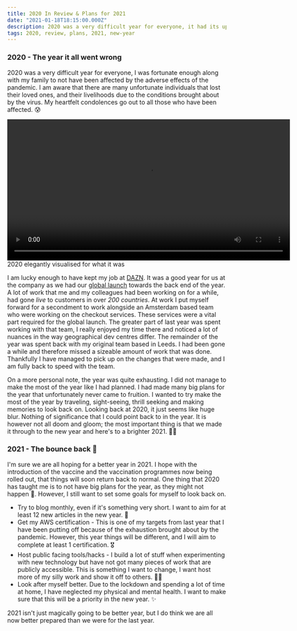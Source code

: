 ```yaml
---
title: 2020 In Review & Plans for 2021
date: "2021-01-18T18:15:00.000Z"
description: 2020 was a very difficult year for everyone, it had its ups and downs but mainly downs. In this blog post I will summarise my year both personally and professionally. I will also make plans and set targets for the new year that I will hope to achieve. 🎯🤞
tags: 2020, review, plans, 2021, new-year
---
```

### 2020 - The year it all went wrong

2020 was a very difficult year for everyone, I was fortunate enough along with my family to not have been affected by the adverse effects of the pandemic. I am aware that there are many unfortunate individuals that lost their loved ones, and their livelihoods due to the conditions brought about by the virus. My heartfelt condolences go out to all those who have been affected. 😰

<video class="center-content" width="650px" autoplay loop>
  <source src="./assets/2020-bin.mp4" type="video/mp4">
</video>
<figcaption class="gatsby-resp-image-figcaption">2020 elegantly visualised for what it was</figcaption>

I am lucky enough to have kept my job at [DAZN](https://engineering.dazn.com/). It was a good year for us at the company as we had our [global launch](https://www.dazn.com/en-GB/news/boxing/dazn-goes-global-streaming-service-launches-in-over-200-countries/qjveuh55ayyw1d0eal9yjtb03) towards the back end of the year. A lot of work that me and my colleagues had been working on for a while, had gone _live_ to customers in over _200 countries_. At work I put myself forward for a secondment to work alongside an Amsterdam based team who were working on the checkout services. These services were a vital part required for the global launch. The greater part of last year was spent working with that team, I really enjoyed my time there and noticed a lot of nuances in the way geographical dev centres differ. The remainder of the year was spent back with my original team based in Leeds. I had been gone a while and therefore missed a sizeable amount of work that was done. Thankfully I have managed to pick up on the changes that were made, and I am fully back to speed with the team.

On a more personal note, the year was quite exhausting. I did not manage to make the most of the year like I had planned. I had made many big plans for the year that unfortunately never came to fruition. I wanted to try make the most of the year by traveling, sight-seeing, thrill seeking and making memories to look back on. Looking back at 2020, it just seems like huge blur. Nothing of significance that I could point back to in the year. It is however not all doom and gloom; the most important thing is that we made it through to the new year and here's to a brighter 2021. 🎉🥂

### 2021 - The bounce back 🤞

I'm sure we are all hoping for a better year in 2021. I hope with the introduction of the vaccine and the vaccination programmes now being rolled out, that things will soon return back to normal. One thing that 2020 has taught me is to not have big plans for the year, as they might not happen 🤣. However, I still want to set some goals for myself to look back on.

- Try to blog monthly, even if it's something very short. I want to aim for at least 12 new articles in the new year. 🙏
- Get my AWS certification - This is one of my targets from last year that I have been putting off because of the exhaustion brought about by the pandemic. However, this year things will be different, and I will aim to complete at least 1 certification. 🎖
- Host public facing tools/hacks - I build a lot of stuff when experimenting with new technology but have not got many pieces of work that are publicly accessible. This is something I want to change, I want host more of my silly work and show it off to others. 👷🏼
- Look after myself better. Due to the lockdown and spending a lot of time at home, I have neglected my physical and mental health. I want to make sure that this will be a priority in the new year. ✨

2021 isn't just magically going to be better year, but I do think we are all now better prepared than we were for the last year.
